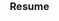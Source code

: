 <style>
  body {
    margin: 0;
    padding: 0;
    min-width: 500px;
    height: 1000px;
  }

  .container {
    width: 500px;
    height: 1000px;
    margin: 0 auto;
    overflow: auto;
  }

  .nav-links {
    font-size: 16px;
    text-align: center;
    display: flex;
    flex-wrap: wrap;
    justify-content: center;
    gap: 15px;
    margin-bottom: 20px;
  }
  
  .nav-links a {
    text-decoration: none;
    font-weight: bold;
  }
  
  .content {
    display: flex;
    flex-wrap: wrap;
    align-items: flex-start;
    gap: 20px;
  }
  
  .profile-img {
    width: 200px;
    height: auto;
  }
  
  .bio {
    flex: 1;
    min-width: 280px;
    font-size: 16px;
  }

  hr {
    width: 100%;
  }
</style>

<div class="container">
  <div class="nav-links">
    <a href="https://shaanpakala.github.io/resume.pdf" target="_blank">Resume</a>
    <a href="https://www
